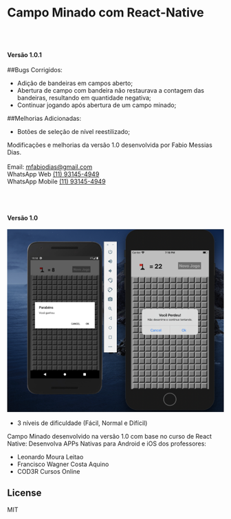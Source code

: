 # Campo Minado com React-Native
<br /><br />
#### Versão 1.0.1 

##Bugs Corrigidos:

  - Adição de bandeiras em campos aberto;
  - Abertura de campo com bandeira não restaurava a contagem das bandeiras, resultando em quantidade negativa;
  - Continuar jogando após abertura de um campo minado;

##Melhorias Adicionadas:

  - Botões de seleção de nível reestilizado; 

Modificações e melhorias da versão 1.0 desenvolvida por Fabio Messias Dias.<br /><br />
Email: [mfabiodias@gmail.com](mailto:mfabiodias@gmail.com)<br />
WhatsApp Web [(11) 93145-4949](https://web.whatsapp.com/send?phone=5511931454949)<br />
WhatsApp Mobile [(11) 93145-4949](https://api.whatsapp.com/send?phone=5511931454949)<br />

<br /><br />
#### Versão 1.0
![N|Solid](https://raw.githubusercontent.com/mfabiodias/react-native-jogo-campo-minado/master/src/images/layout/mines-v1_0.png)

  - 3 níveis de dificuldade (Fácil, Normal e Difícil)

Campo Minado desenvolvido na versão 1.0 com base no curso de React Native: Desenvolva APPs Nativas para Android e iOS dos professores: 

  -  Leonardo Moura Leitao
  -  Francisco Wagner Costa Aquino
  -  COD3R Cursos Online

License
----
MIT
